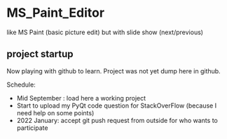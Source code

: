 # MS_Paint_Editor
like MS Paint (basic picture edit) but with slide show (next/previous)

## project startup
Now playing with github to learn.
Project was not yet dump here in github.

Schedule:
- Mid September : load here a working project
- Start to upload my PyQt code question for StackOverFlow (because I need help on some points)
- 2022 January: accept git push request from outside for who wants to participate

